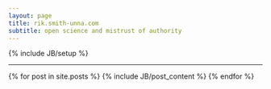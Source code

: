 ```yaml
---
layout: page
title: rik.smith-unna.com
subtitle: open science and mistrust of authority
---
```

{% include JB/setup %}

<hr>

{% for post in site.posts %}
{% include JB/post_content %}
{% endfor %}
